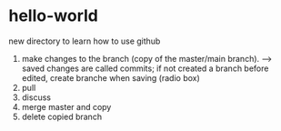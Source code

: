 # hello-world
new directory to learn how to use github

1) make changes to the branch (copy of the master/main branch).
--> saved changes are called commits; if not created a branch before edited, create branche when saving (radio box)
2) pull
3) discuss
4) merge master and copy
5) delete copied branch
